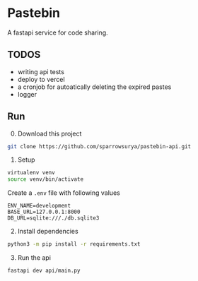# Pastebin
A fastapi service for code sharing.


## TODOS
* writing api tests
* deploy to vercel
* a cronjob for autoatically deleting the expired pastes
* logger


## Run
0. Download this project
```sh
git clone https://github.com/sparrowsurya/pastebin-api.git
```

1. Setup
```sh
virtualenv venv
source venv/bin/activate
```

Create a `.env` file with following values
```
ENV_NAME=development
BASE_URL=127.0.0.1:8000
DB_URL=sqlite:///./db.sqlite3
```

2. Install dependencies
```sh
python3 -m pip install -r requirements.txt
```

3. Run the api
```sh
fastapi dev api/main.py
```
